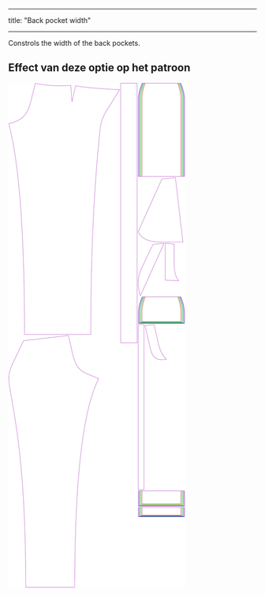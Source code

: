 - - -
title: "Back pocket width"
- - -

Constrols the width of the back pockets.

## Effect van deze optie op het patroon

![This image shows the effect of this option by superimposing several variants that have a different value for this option](charlie_backpocketwidth_sample.svg "Effect of this option on the pattern")
